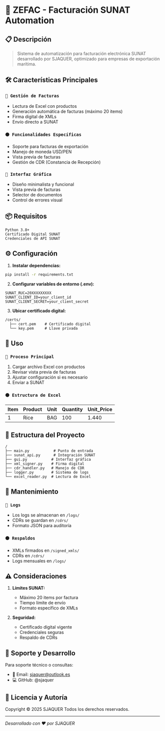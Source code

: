 # 🚀 ZEFAC - Facturación SUNAT Automation

## 📋 Descripción
> Sistema de automatización para facturación electrónica SUNAT desarrollado por SJAQUER, optimizado para empresas de exportación marítima.

## 🛠️ Características Principales
### `🔷 Gestión de Facturas`
- Lectura de Excel con productos
- Generación automática de facturas (máximo 20 items)
- Firma digital de XMLs
- Envío directo a SUNAT

### `⚫ Funcionalidades Específicas`
- Soporte para facturas de exportación
- Manejo de moneda USD/PEN
- Vista previa de facturas
- Gestión de CDR (Constancia de Recepción)

### `🔘 Interfaz Gráfica`
- Diseño minimalista y funcional
- Vista previa de facturas
- Selector de documentos
- Control de errores visual

## 📦 Requisitos
```plaintext
Python 3.8+
Certificado Digital SUNAT
Credenciales de API SUNAT
```

## ⚙️ Configuración
1. **Instalar dependencias:**
```bash
pip install -r requirements.txt
```

2. **Configurar variables de entorno (.env):**
```env
SUNAT_RUC=20XXXXXXXXX
SUNAT_CLIENT_ID=your_client_id
SUNAT_CLIENT_SECRET=your_client_secret
```

3. **Ubicar certificado digital:**
```plaintext
/certs/
  ├── cert.pem    # Certificado digital
  └── key.pem     # Llave privada
```

## 🚀 Uso
### `🔷 Proceso Principal`
1. Cargar archivo Excel con productos
2. Revisar vista previa de facturas
3. Ajustar configuración si es necesario
4. Enviar a SUNAT

### `⚫ Estructura de Excel`
| Item | Product | Unit | Quantity | Unit_Price |
|------|---------|------|----------|------------|
| 1    | Rice    | BAG  | 100      | 1.440     |

## 📁 Estructura del Proyecto
```plaintext
/
├── main.py           # Punto de entrada
├── sunat_api.py      # Integración SUNAT
├── gui.py           # Interfaz gráfica
├── xml_signer.py    # Firma digital
├── cdr_handler.py   # Manejo de CDR
├── logger.py        # Sistema de logs
└── excel_reader.py  # Lectura de Excel
```

## 🔧 Mantenimiento
### `🔷 Logs`
- Los logs se almacenan en `/logs/`
- CDRs se guardan en `/cdrs/`
- Formato JSON para auditoría

### `⚫ Respaldos`
- XMLs firmados en `/signed_xmls/`
- CDRs en `/cdrs/`
- Logs mensuales en `/logs/`

## ⚠️ Consideraciones
1. **Límites SUNAT:**
   - Máximo 20 items por factura
   - Tiempo límite de envío
   - Formato específico de XMLs

2. **Seguridad:**
   - Certificado digital vigente
   - Credenciales seguras
   - Respaldo de CDRs

## 🤝 Soporte y Desarrollo
Para soporte técnico o consultas:
- 📧 Email: sjaquer@outlook.es
- 💻 GitHub: @sjaquer

## 📄 Licencia y Autoría
Copyright © 2025 SJAQUER
Todos los derechos reservados.

---
*Desarrollado con ❤️ por SJAQUER*